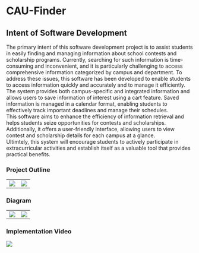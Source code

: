 # CAU-Finder
<h2>
  Intent of Software Development
</h2>
<p>
  The primary intent of this software development project is to assist students in easily finding and managing information about school contests and scholarship programs. Currently, searching for such information is time-consuming and inconvenient, and it is particularly challenging to access comprehensive information categorized by campus and department. To address these issues, this software has been developed to enable students to access information quickly and accurately and to manage it efficiently.<br>
The system provides both campus-specific and integrated information and allows users to save information of interest using a cart feature. Saved information is managed in a calendar format, enabling students to effectively track important deadlines and manage their schedules.<br>
This software aims to enhance the efficiency of information retrieval and helps students seize opportunities for contests and scholarships. Additionally, it offers a user-friendly interface, allowing users to view contest and scholarship details for each campus at a glance.<br>
Ultimtely, this system will encourage students to actively participate in extracurricular activities and establish itself as a valuable tool that provides practical benefits.
</p>

<h3>Project Outline</h3>
<table>
  <tr>
    <td><img src="https://ifh.cc/g/myGo8o.png" /></td><td><img src="https://ifh.cc/g/c4bYvO.png" /></td>
  <tr>
</table>

<h3>Diagram</h3>
<table>
  <tr>
    <td><img src="https://ifh.cc/g/Hhf6lP.png" /></td><td><img src="https://ifh.cc/g/jNpLxy.png" /></td>
  <tr>
</table>

<h3>Implementation Video</h3>
<img src="https://ifh.cc/v/OflaOQ.mp4">
